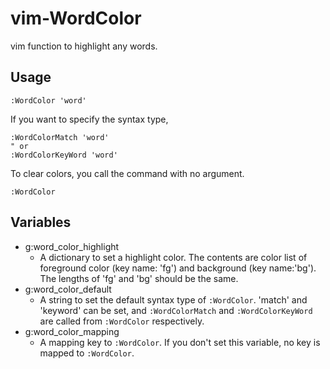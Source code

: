 # vim-WordColor

vim function to highlight any words.

## Usage

```vim
:WordColor 'word'
```

If you want to specify the syntax type,
```vim
:WordColorMatch 'word'
" or
:WordColorKeyWord 'word'
```

To clear colors, you call the command with no argument.
```vim
:WordColor
```

## Variables

- g:word_color_highlight
    - A dictionary to set a highlight color. The contents are color list of foreground color (key name: 'fg') and background (key name:'bg'). The lengths of 'fg' and 'bg' should be the same.
- g:word_color_default
    - A string to set the default syntax type of ```:WordColor```. 'match' and 'keyword' can be set, and ```:WordColorMatch``` and ```:WordColorKeyWord``` are called from ```:WordColor``` respectively.
- g:word_color_mapping
    - A mapping key to ```:WordColor```. If you don't set this variable, no key is mapped to ```:WordColor```.


